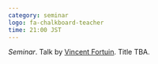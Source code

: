 ```yaml
---
category: seminar
logo: fa-chalkboard-teacher
time: 21:00 JST
---
```


*Seminar*. Talk by [Vincent Fortuin](https://fortuin.github.io/). Title TBA.

